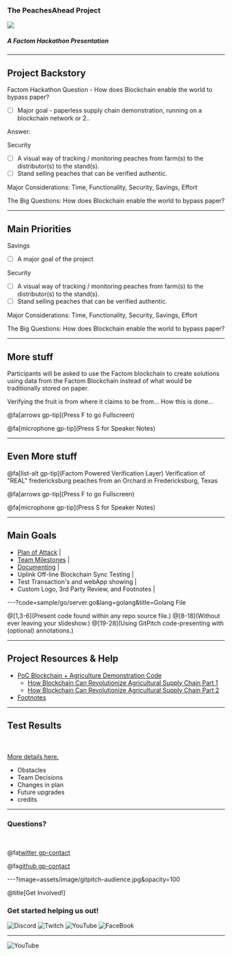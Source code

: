 ### The PeachesAhead Project

<img src="https://image.ibb.co/dPnWL8/giphy.gif" style="background:none; border:none; box-shadow:none;">

##### A Factom Hackathon Presentation 

---

## Project Backstory

Factom Hackathon Question - How does Blockchain enable the world to bypass paper?

- [ ] Major goal - paperless supply chain demonstration, running on a blockchain network or 2..

Answer: 


Security
- [ ] A visual way of tracking / monitoring peaches from farm(s) to the distributor(s) to the stand(s).
- [ ] Stand selling peaches that can be verified authentic. 

Major Considerations:
Time, Functionality, Security, Savings, Effort

The Big Questions: 
How does Blockchain enable the world to bypass paper?

---

## Main Priorities

Savings
- [ ] A major goal of the project

Security
- [ ] A visual way of tracking / monitoring peaches from farm(s) to the distributor(s) to the stand(s).
- [ ] Stand selling peaches that can be verified authentic. 

Major Considerations:
Time, Functionality, Security, Savings, Effort

The Big Questions: 
How does Blockchain enable the world to bypass paper?

---

## More stuff

Participants will be asked to use the Factom blockchain to create solutions using data from the Factom Blockchain instead of what would be traditionally stored on paper.

Verifying the fruit is from where it claims to be from...
How this is done...

@fa[arrows gp-tip](Press F to go Fullscreen)

@fa[microphone gp-tip](Press S for Speaker Notes)


---

## Even More stuff

@fa[list-alt gp-tip](Factom Powered Verification Layer)
Verification of "REAL" fredericksburg peaches from an Orchard in Fredericksburg, Texas

@fa[arrows gp-tip](Press F to go Fullscreen)

@fa[microphone gp-tip](Press S for Speaker Notes)


---

## Main Goals

- [Plan of Attack](https://hackernoon.com/building-your-own-bitcoin-satellite-node-6061d3c93e7) |
- [Team Milestones](https://medium.com/@notgrubles/building-your-own-bitcoin-satellite-node-part-2-software-installation-a94a0b85d089) |
- [Documenting](https://hackernoon.com/building-your-own-bitcoin-satellite-node-part-3-dish-alignment-1306b4c21326) |
- Uplink Off-line Blockchain Sync Testing |
- Test Transaction's and webApp showing |
- Custom Logo, 3rd Party Review, and Footnotes |

---?code=sample/go/server.go&lang=golang&title=Golang File

@[1,3-6](Present code found within any repo source file.)
@[8-18](Without ever leaving your slideshow.)
@[19-28](Using GitPitch code-presenting with (optional) annotations.)

---

## Project Resources & Help

- [PoC Blockchain + Agriculture Demonstration Code](https://github.com/AravindNico/blockchain_agri_usecase)
  + [How Blockchain Can Revolutionize Agricultural Supply Chain Part 1](http://radiostud.io/blockchain-can-revolutionize-agricultural-supply-chain-part-1) 
  + [How Blockchain Can Revolutionize Agricultural Supply Chain Part 2](http://radiostud.io/blockchain-can-revolutionize-agricultural-supply-chain-part-2)
- [Footnotes](https://github.com/gitpitch/gitpitch/wiki/Footnote-Setting)

---

## Test Results

<br>
<div class="left">
    <i class="fa fa-user-secret fa-5x" aria-hidden="true"> </i><br>
    <a href="https://gitpitch.com/pro-features" class="pro-link">
    More details here.</a>
</div>
<div class="right">
    <ul>
        <li>Obstacles</li>
        <li>Team Decisions</li>
        <li>Changes in plan</li>
        <li>Future upgrades</li>
        <li>credits</li>
    </ul>
</div>

---

### Questions?

<br>

@fa[twitter gp-contact](@Unibitlabs)

@fa[github gp-contact](UniBitLabs)


---?image=assets/image/gitpitch-audience.jpg&opacity=100

@title[Get Involved!]

### Get started helping us out!

![Discord](https://github.com/unibitlabs/vigilant-barnacle/blob/master/assets/image/discord.png?raw=true)
![Twitch](https://github.com/unibitlabs/vigilant-barnacle/blob/master/assets/image/twitch.png?raw=true)
![YouTube](https://github.com/unibitlabs/vigilant-barnacle/blob/master/assets/image/youtube.png?raw=true)
![FaceBook](https://github.com/unibitlabs/vigilant-barnacle/blob/master/assets/image/find-us-on-facebook.png?raw=true)

---


![YouTube](https://www.youtube.com/embed/_c691Myl8sA)


